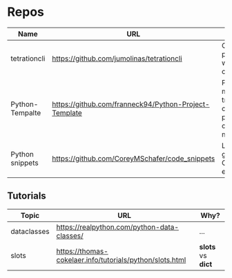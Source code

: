 # Repos

| Name            | URL                                              | Why?                           |
|-----------------|--------------------------------------------------|--------------------------------|
|tetrationcli     | https://github.com/jumolinas/tetrationcli        | CLI in python with cement      |
|Python-Tempalte  | https://github.com/franneck94/Python-Project-Template | PyTest, mypy, travic, codecov, pre-commit, make |
|Python snippets  | https://github.com/CoreyMSchafer/code_snippets   | Logging, generators, Closures etc. etc. |

## Tutorials
| Topic           | URL                                              | Why?                           |
|-----------------|--------------------------------------------------|--------------------------------|
|dataclasses      | https://realpython.com/python-data-classes/      | ...                            |
|slots            | https://thomas-cokelaer.info/tutorials/python/slots.html | __slots__ vs __dict__  |
